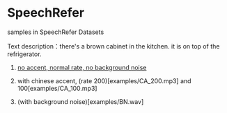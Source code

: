 # SpeechRefer
samples in SpeechRefer Datasets

Text description：there's a brown cabinet in the kitchen. it is on top of the refrigerator.
1. [no accent, normal rate, no background noise](examples/NF_100.mp3)

2. with chinese accent, (rate 200)[examples/CA_200.mp3] and 100[examples/CA_100.mp3]
3. (with background noise)[examples/BN.wav]

